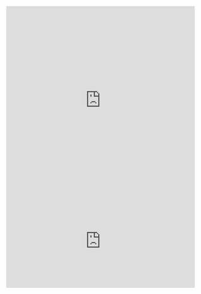 <!--
<div>
  <div style="padding-top:1%;background-color: black;">
<iframe width="640px" height="480px"  src="https://forms.office.com/e/B3rakqG4PZ?embed=true" frameborder="0" marginwidth="0" marginheight="0" style="border: none; max-width:100%; max-height:100vh" allowfullscreen webkitallowfullscreen mozallowfullscreen msallowfullscreen> </iframe>
    
  </div>
</div>


<iframe src="https://forms.office.com/e/B3rakqG4PZ?embed=true" style="border: none;" allowfullscreen webkitallowfullscreen mozallowfullscreen msallowfullscreen> </iframe>
-->

<div>
  <div style="position:relative;padding-top:100%;">
    <iframe src="https://forms.office.com/e/B3rakqG4PZ?embed=true" frameborder="0" allowfullscreen
      style="position:absolute;top:0;left:0;width:100%;height:100%;"></iframe>
  </div>
</div>





<div style="position:relative;padding-top:50%;">
<iframe src="https://forms.office.com/Pages/AnalysisPage.aspx?AnalyzerToken=qzBW6GNsbw9Yk8iL2U47HUlcdmqgz5xi&id=kfCdVhOw40CG7r2cueJYFICUxRuzHiBJv0icysciTX1URURVNkg3UzRNUzc5OURNOVdaSjFaTUoxVS4u" frameborder="0" allowfullscreen
      style="position:absolute;top:0;left:0;width:100%;height:100%;"> </iframe>
</div>

